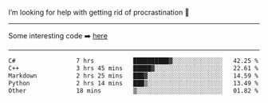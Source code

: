 I’m looking for help with getting rid of procrastination 🤔

-----

Some interesting code :arrow_right: [here](https://github.com/zhen8838/playground)

-----

<!--START_SECTION:waka-->

```txt
C#                 7 hrs           ██████████▓░░░░░░░░░░░░░░   42.25 %
C++                3 hrs 45 mins   █████▓░░░░░░░░░░░░░░░░░░░   22.61 %
Markdown           2 hrs 25 mins   ███▓░░░░░░░░░░░░░░░░░░░░░   14.59 %
Python             2 hrs 14 mins   ███▒░░░░░░░░░░░░░░░░░░░░░   13.49 %
Other              18 mins         ▒░░░░░░░░░░░░░░░░░░░░░░░░   01.82 %
```

<!--END_SECTION:waka-->

<!--
**zhen8838/zhen8838** is a ✨ _special_ ✨ repository because its `README.md` (this file) appears on your GitHub profile.

Here are some ideas to get you started:

- 🔭 I’m currently working on ...
- 🌱 I’m currently learning ...
- 👯 I’m looking to collaborate on ...
 ...
- 💬 Ask me about ...
- 📫 How to reach me: ...
- 😄 Pronouns: ...
- ⚡ Fun fact: ...
-->
